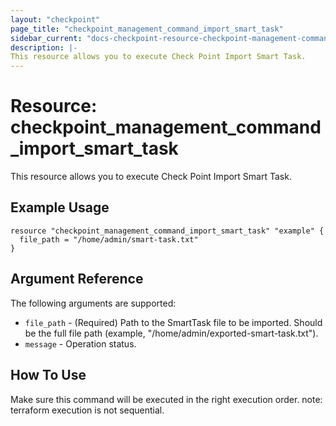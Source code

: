 ```yaml
---
layout: "checkpoint"
page_title: "checkpoint_management_command_import_smart_task"
sidebar_current: "docs-checkpoint-resource-checkpoint-management-command-import-smart-task"
description: |-
This resource allows you to execute Check Point Import Smart Task.
---
```


# Resource: checkpoint_management_command_import_smart_task

This resource allows you to execute Check Point Import Smart Task.

## Example Usage


```hcl
resource "checkpoint_management_command_import_smart_task" "example" {
  file_path = "/home/admin/smart-task.txt"
}
```

## Argument Reference

The following arguments are supported:

* `file_path` - (Required) Path to the SmartTask file to be imported. Should be the full file path (example, "/home/admin/exported-smart-task.txt"). 
* `message` - Operation status.


## How To Use
Make sure this command will be executed in the right execution order. 
note: terraform execution is not sequential.  

